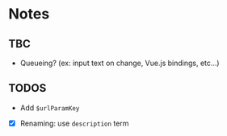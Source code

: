 # Notes

## TBC

- Queueing? (ex: input text on change, Vue.js bindings, etc…)

## TODOS

- Add `$urlParamKey`
- [x] Renaming: use `description` term
